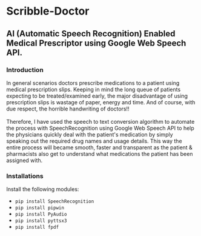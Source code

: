 # Scribble-Doctor
## AI (Automatic Speech Recognition) Enabled Medical Prescriptor using Google Web Speech API.
### Introduction
In general scenarios doctors prescribe medications to a patient using medical prescription slips. Keeping in mind the long queue of patients expecting to be treated/examined early, the major disadvantage of using prescription slips is wastage of paper, energy and time. And of course, with due respect, the horrible handwriting of doctors!! <br/> <br/> Therefore, I have used the speech to text conversion algorithm to automate the process with SpeechRecognition using Google Web Speech API to help the physicians quickly deal with the patient's medication by simply speaking out the required drug names and usage details. This way the entire process will became smooth, faster and transparent as the patient & pharmacists also get to understand what medications the patient has been assigned with.

### Installations
Install the following modules:
- ```pip install SpeechRecognition```
- ```pip install pipwin```
- ```pip install PyAudio```
- ```pip install pyttsx3```
- ```pip install fpdf```
